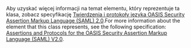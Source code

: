 <span data-ttu-id="43952-101">Aby uzyskać więcej informacji na temat elementu, który reprezentuje ta klasa, zobacz specyfikację [Twierdzenia i protokoły języka OASIS Security Assertion Markup Language (SAML) 2.0](https://docs.oasis-open.org/security/saml/v2.0/saml-core-2.0-os.pdf).</span><span class="sxs-lookup"><span data-stu-id="43952-101">For more information about the element that this class represents, see the following specification: [Assertions and Protocols for the OASIS Security Assertion Markup Language (SAML) V2.0](https://docs.oasis-open.org/security/saml/v2.0/saml-core-2.0-os.pdf).</span></span>

